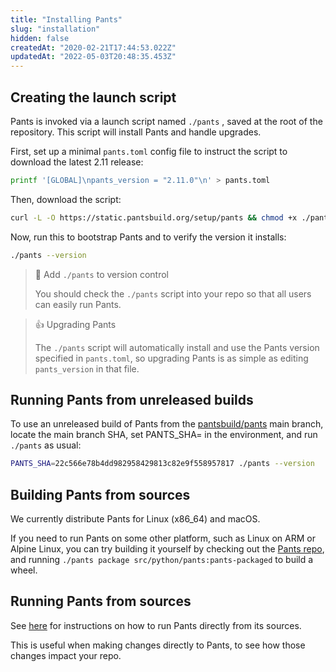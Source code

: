 ```yaml
---
title: "Installing Pants"
slug: "installation"
hidden: false
createdAt: "2020-02-21T17:44:53.022Z"
updatedAt: "2022-05-03T20:48:35.453Z"
---
```

Creating the launch script
--------------------------

Pants is invoked via a launch script named `./pants` , saved at the root of the repository. This script will install Pants and handle upgrades.

First, set up a minimal `pants.toml` config file to instruct the script to download the latest 2.11 release:

```bash
printf '[GLOBAL]\npants_version = "2.11.0"\n' > pants.toml
```

Then, download the script:

```bash
curl -L -O https://static.pantsbuild.org/setup/pants && chmod +x ./pants
```

Now, run this to bootstrap Pants and to verify the version it installs:

```bash
./pants --version
```

> 📘 Add `./pants` to version control
> 
> You should check the `./pants` script into your repo so that all users can easily run Pants.

> 👍 Upgrading Pants
> 
> The `./pants` script will automatically install and use the Pants version specified in `pants.toml`, so upgrading Pants is as simple as editing `pants_version` in that file.

Running Pants from unreleased builds
------------------------------------

To use an unreleased build of Pants from the [pantsbuild/pants](https://github.com/pantsbuild/pants) main branch, locate the main branch SHA, set PANTS_SHA=<SHA> in the environment, and run `./pants` as usual:

```bash
PANTS_SHA=22c566e78b4dd982958429813c82e9f558957817 ./pants --version
```

Building Pants from sources
---------------------------

We currently distribute Pants for Linux (x86_64) and macOS.

If you need to run Pants on some other platform, such as Linux on ARM or Alpine Linux, you can try building it yourself by checking out the [Pants repo](https://github.com/pantsbuild/pants), and running `./pants package src/python/pants:pants-packaged` to build a wheel.

Running Pants from sources
--------------------------

See [here](doc:running-pants-from-sources) for instructions on how to run Pants directly from its sources.

This is useful when making changes directly to Pants, to see how those changes impact your repo.

